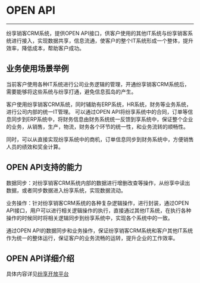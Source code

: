 
# OPEN API

---

纷享销客CRM系统，提供OPEN API接口，供客户使用的其他IT系统与纷享销客系统进行接入，实现数据共享，信息流通，使客户的整个IT系统形成一个整体，提升效率，降低成本，帮助客户成功。




## 业务使用场景举例

当前客户使用各种IT系统进行公司业务逻辑的管理，开通纷享销客CRM系统后，需要能够将这些系统与纷享打通，避免信息孤岛的产生。

客户使用纷享销客CRM系统，同时辅助有ERP系统，HR系统，财务等业务系统，进行公司内部的统一IT管理。
可以通过OPEN API将纷享系统中的合同，订单等信息同步到ERP系统中，将财务信息由财务系统统一反馈到享系统中，保证整个企业的业务，从销售，生产，物流，财务各个环节的统一性，和业务流转的顺畅性。

同时，可以从直接实现纷享系统中的商机，订单信息同步到财务系统中，方便销售人员的绩效和奖金计算。


## OPEN API支持的能力
数据同步：对纷享销客CRM系统内部的数据进行增删改查等操作，从纷享中读出数据，或者同步数据进入纷享系统，实现数据流动。

业务操作：针对纷享销客CRM系统的各种复杂逻辑操作，进行封装，通过OPEN API接口，用户可以进行相关逻辑操作的执行，直接通过其他IT系统，在执行各种操作的时候同时将相关逻辑同步到纷享系统中，实现各个系统中的一致。

通过OPEN API的数据同步和业务操作，保证纷享销客CRM系统和客户其他IT系统作为统一的整体运行，保证客户的业务流畅的运转，提升企业的工作效率。

## OPEN API详细介绍
具体内容详见[纷享开放平台](http://open.fxiaoke.com/wiki.html#artiId=15)





